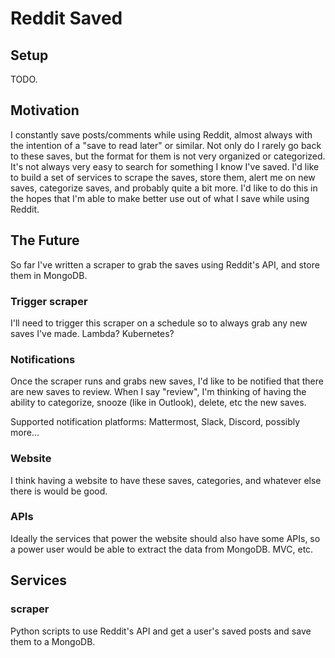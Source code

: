 # Reddit Saved

## Setup
TODO.

## Motivation
I constantly save posts/comments while using Reddit, almost always with the intention of a "save to read later" or similar. Not only do I rarely go back to these saves, but the format for them is not very organized or categorized. It's not always very easy to search for something I know I've saved. I'd like to build a set of services to scrape the saves, store them, alert me on new saves, categorize saves, and probably quite a bit more. I'd like to do this in the hopes that I'm able to make better use out of what I save while using Reddit.

## The Future
So far I've written a scraper to grab the saves using Reddit's API, and store them in MongoDB.

### Trigger scraper
I'll need to trigger this scraper on a schedule so to always grab any new saves I've made. Lambda? Kubernetes?

### Notifications
Once the scraper runs and grabs new saves, I'd like to be notified that there are new saves to review. When I say "review", I'm thinking of having the ability to categorize, snooze (like in Outlook), delete, etc the new saves.

Supported notification platforms: Mattermost, Slack, Discord, possibly more...

### Website
I think having a website to have these saves, categories, and whatever else there is would be good.

### APIs
Ideally the services that power the website should also have some APIs, so a power user would be able to extract the data from MongoDB. MVC, etc.

## Services

### scraper
Python scripts to use Reddit's API and get a user's saved posts and save them to a MongoDB.